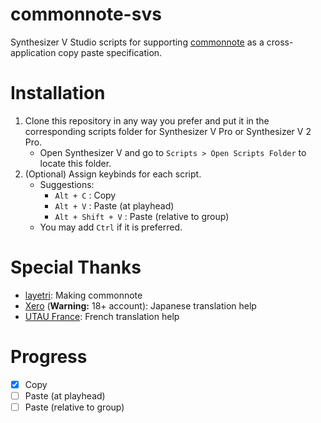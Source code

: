 # commonnote-svs
 Synthesizer V Studio scripts for supporting [commonnote](https://github.com/ExpressiveLabs/commonnote) as a cross-application copy paste specification.

# Installation
 1. Clone this repository in any way you prefer and put it in the corresponding scripts folder for Synthesizer V Pro or Synthesizer V 2 Pro.
    - Open Synthesizer V and go to `Scripts > Open Scripts Folder` to locate this folder.
 2. (Optional) Assign keybinds for each script.
    - Suggestions:
      - `Alt + C` : Copy
      - `Alt + V` : Paste (at playhead)
      - `Alt + Shift + V` : Paste (relative to group)
    - You may add `Ctrl` if it is preferred.

# Special Thanks
 - [layetri](https://bsky.app/profile/did:plc:7pxorada7qfusdcsogow33yi): Making commonnote
 - [Xero](https://bsky.app/profile/did:plc:gu3mc2q4cdbsjjcyo44ye53w) (**Warning:** 18+ account): Japanese translation help
 - [UTAU France](https://utaufrance.com/): French translation help

# Progress
 - [x] Copy
 - [ ] Paste (at playhead)
 - [ ] Paste (relative to group)